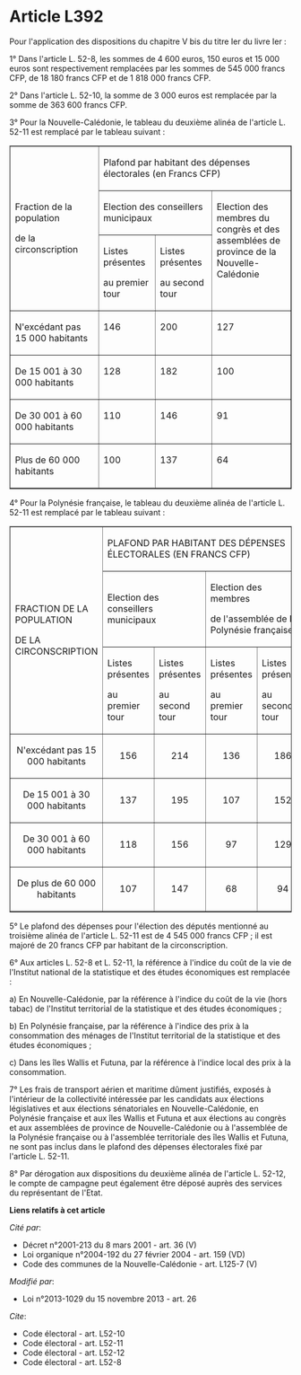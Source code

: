 # Article L392

Pour l'application des dispositions du chapitre V bis du titre Ier du livre Ier : 

1° Dans l'article L. 52-8, les sommes de 4 600 euros, 150 euros et 15 000 euros sont respectivement remplacées par les sommes
de 545 000 francs CFP, de 18 180 francs CFP et de 1 818 000 francs CFP. 

2° Dans l'article L. 52-10, la somme de 3 000 euros est remplacée par la somme de 363 600 francs CFP. 

3° Pour la Nouvelle-Calédonie, le tableau du deuxième alinéa de l'article L. 52-11 est remplacé par le tableau suivant :

<table cellspacing="0" cellpadding="0" border="1" width="720" align="center">
  <tbody>
    <tr>
      <td width="227" rowspan="3">

Fraction de la population

de la circonscription

</td>
      <td colspan="3" width="454">

Plafond par habitant des dépenses électorales (en Francs CFP)

</td>
    </tr>
    <tr>
      <td colspan="2" width="227">

Election des conseillers municipaux

</td>
      <td width="227" rowspan="2" valign="top">

Election des membres du congrès et des assemblées de province de la Nouvelle-Calédonie

</td>
    </tr>
    <tr>
      <td width="113">

Listes présentes

au premier tour

</td>
      <td width="113">

Listes présentes

au second tour

</td>
    </tr>
    <tr>
      <td width="227" valign="top">

N'excédant pas 15 000 habitants

</td>
      <td valign="top" width="113">

146

</td>
      <td width="113" valign="top">

200

</td>
      <td valign="top" width="227">

127

</td>
    </tr>
    <tr>
      <td valign="top" width="227">

De 15 001 à 30 000 habitants

</td>
      <td valign="top" width="113">

128

</td>
      <td valign="top" width="113">

182

</td>
      <td valign="top" width="227">

100

</td>
    </tr>
    <tr>
      <td valign="top" width="227">

De 30 001 à 60 000 habitants

</td>
      <td valign="top" width="113">

110

</td>
      <td valign="top" width="113">

146

</td>
      <td valign="top" width="227">

91

</td>
    </tr>
    <tr>
      <td valign="top" width="227">

Plus de 60 000 habitants

</td>
      <td valign="top" width="113">

100

</td>
      <td width="113" valign="top">

137

</td>
      <td width="227" valign="top">

64

</td>
    </tr>
  </tbody>
</table>

4° Pour la Polynésie française, le tableau du deuxième alinéa de l'article L. 52-11 est remplacé par le tableau suivant : 

<table border="1" align="center" width="720">
  <tbody>
    <tr>
      <td rowspan="3">

FRACTION DE LA POPULATION

DE LA CIRCONSCRIPTION

</td>
      <td colspan="4">

PLAFOND PAR HABITANT DES DÉPENSES ÉLECTORALES (EN FRANCS CFP)

</td>
    </tr>
    <tr>
      <td colspan="2">

Election des conseillers municipaux

</td>
      <td colspan="2">

Election des membres

de l'assemblée de la Polynésie française

</td>
    </tr>
    <tr>
      <td>

Listes présentes

au premier tour

</td>
      <td>

Listes présentes

au second tour

</td>
      <td>

Listes présentes

au premier tour

</td>
      <td>

Listes présentes

au second tour

</td>
    </tr>
    <tr>
      <td align="center">

N'excédant pas 15 000 habitants 

</td>
      <td align="center">

156 

</td>
      <td align="center">

214 

</td>
      <td align="center">

136 

</td>
      <td align="center">

186 

</td>
    </tr>
    <tr>
      <td align="center">

De 15 001 à 30 000 habitants

</td>
      <td align="center">

137 

</td>
      <td align="center">

195 

</td>
      <td align="center">

107 

</td>
      <td align="center">

152 

</td>
    </tr>
    <tr>
      <td align="center">

De 30 001 à 60 000 habitants

</td>
      <td align="center">

118 

</td>
      <td align="center">

156 

</td>
      <td align="center">

97 

</td>
      <td align="center">

129 

</td>
    </tr>
    <tr>
      <td align="center">

De plus de 60 000 habitants

</td>
      <td align="center">

107 

</td>
      <td align="center">

147 

</td>
      <td align="center">

68 

</td>
      <td align="center">

94 

</td>
    </tr>
  </tbody>
</table>

5° Le plafond des dépenses pour l'élection des députés mentionné au troisième alinéa de l'article L. 52-11 est de 4 545 000
francs CFP ; il est majoré de 20 francs CFP par habitant de la circonscription. 

6° Aux articles L. 52-8 et L. 52-11, la référence à l'indice du coût de la vie de l'Institut national de la statistique et
des études économiques est remplacée : 

a) En Nouvelle-Calédonie, par la référence à l'indice du coût de la vie (hors tabac) de l'Institut territorial de la
statistique et des études économiques ; 

b) En Polynésie française, par la référence à l'indice des prix à la consommation des ménages de l'Institut territorial de la
statistique et des études économiques ; 

c) Dans les îles Wallis et Futuna, par la référence à l'indice local des prix à la consommation. 

7° Les frais de transport aérien et maritime dûment justifiés, exposés à l'intérieur de la collectivité intéressée par les
candidats aux élections législatives et aux élections sénatoriales en Nouvelle-Calédonie, en Polynésie française et aux îles
Wallis et Futuna et aux élections au congrès et aux assemblées de province de Nouvelle-Calédonie ou à l'assemblée de la
Polynésie française ou à l'assemblée territoriale des îles Wallis et Futuna, ne sont pas inclus dans le plafond des dépenses
électorales fixé par l'article L. 52-11. 

8° Par dérogation aux dispositions du deuxième alinéa de l'article L. 52-12, le compte de campagne peut également être déposé
auprès des services du représentant de l'Etat.

**Liens relatifs à cet article**

_Cité par_:

  - Décret n°2001-213 du 8 mars 2001 - art. 36 (V)
  - Loi organique n°2004-192 du 27 février 2004 - art. 159 (VD)
  - Code des communes de la Nouvelle-Calédonie - art. L125-7 (V)

_Modifié par_:

  - Loi n°2013-1029 du 15 novembre 2013 - art. 26

_Cite_:

  - Code électoral - art. L52-10
  - Code électoral - art. L52-11
  - Code électoral - art. L52-12
  - Code électoral - art. L52-8
